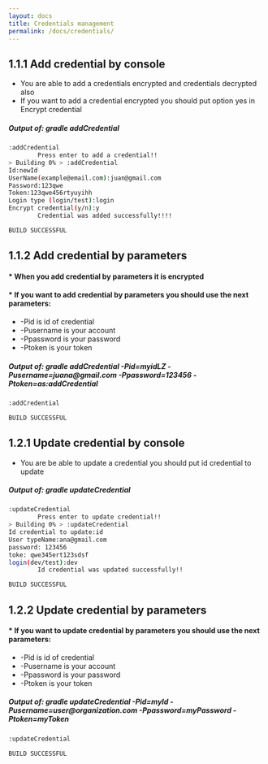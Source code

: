 ```yaml
---
layout: docs
title: Credentials management
permalink: /docs/credentials/
---
```

## 1.1.1 Add credential by console
* You are able to add a credentials encrypted and credentials decrypted also
* If you want to add a credential encrypted you should put option yes in Encrypt credential
<h5> Output of:  <strong> gradle addCredential </strong></h5>

```bash
:addCredential
        Press enter to add a credential!!
> Building 0% > :addCredential
Id:newId
UserName(example@email.com):juan@gmail.com
Password:123qwe
Token:123qwe456rtyuyihh
Login type (login/test):login
Encrypt credential(y/n):y
        Credential was added successfully!!!!

BUILD SUCCESSFUL
```

## 1.1.2 Add credential by parameters
#### * When you add credential by parameters it is encrypted
#### * If you want to add credential by parameters you should use the next parameters:
* -Pid is id of credential
* -Pusername is your account
* -Ppassword is your password
* -Ptoken is your token
<h5> Output of:  <strong> gradle addCredential -Pid=myidLZ -Pusername=juana@gmail.com -Ppassword=123456 -Ptoken=as:addCredential </strong></h5>

```bash
:addCredential

BUILD SUCCESSFUL
```

## 1.2.1 Update credential by console
* You are be able to update a credential you should put id credential to update
<h5> Output of:  <strong> gradle updateCredential </strong></h5>

```bash
:updateCredential
        Press enter to update credential!!
> Building 0% > :updateCredential
Id credential to update:id
User typeName:ana@gmail.com
password: 123456
toke: qwe345ert123sdsf
login(dev/test):dev
        Id credential was updated successfully!!

BUILD SUCCESSFUL
```

## 1.2.2 Update credential by parameters
#### * If you want to update credential by parameters you should use the next parameters:
* -Pid is id of credential
* -Pusername is your account
* -Ppassword is your password
* -Ptoken is your token
<h5> Output of:  <strong> gradle updateCredential -Pid=myId -Pusername=user@organization.com -Ppassword=myPassword -Ptoken=myToken </strong></h5>

```bash
:updateCredential

BUILD SUCCESSFUL
```